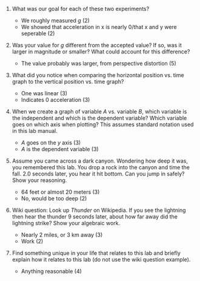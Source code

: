 1.  What was our goal for each of these two experiments?
    * We roughly measured $g$ (2)
    * We showed that acceleration in x is nearly 0/that x and y were seperable (2)

2.  Was your value for $g$ different from the accepted value? If so, was it larger in magnitude or smaller? What could account for this difference?
    * The value probably was larger, from perspective distortion (5)

3.  What did you notice when comparing the horizontal position vs. time graph to the vertical position vs. time graph?
    * One was linear (3)
    * Indicates 0 acceleration (3)

4.  When we create a graph of variable $A$ vs. variable $B$, which variable is the independent and which is the dependent variable? Which variable goes on which axis when plotting? This assumes standard notation used in this lab manual.
    * $A$ goes on the $y$ axis (3)
    * $A$ is the dependent variable (3)

5.  Assume you came across a dark canyon. Wondering how deep it was, you remembered this lab. You drop a rock into the canyon and time the fall. 2.0 seconds later, you hear it hit bottom. Can you jump in safely? Show your reasoning.
    * 64 feet or almost 20 meters (3)
    * No, would be too deep (2)

6.  Wiki question: Look up *Thunder* on Wikipedia. If you see the lightning then hear the thunder 9 seconds later, about how far away did the lightning strike? Show your algebraic work.
    * Nearly 2 miles, or 3 km away (3)
    * Work (2)
 
7.  Find something unique in your life that relates to this lab and briefly explain how it relates to this lab (do not use the wiki question example).
    * Anything reasonable (4)
